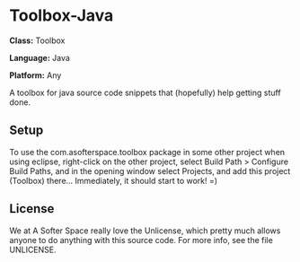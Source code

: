 # Toolbox-Java

**Class:** Toolbox

**Language:** Java

**Platform:** Any

A toolbox for java source code snippets that (hopefully) help getting stuff done.

## Setup

To use the com.asofterspace.toolbox package in some other project when using eclipse, right-click on the other project, select Build Path > Configure Build Paths, and in the opening window select Projects, and add this project (Toolbox) there...
Immediately, it should start to work! =)

## License

We at A Softer Space really love the Unlicense, which pretty much allows anyone to do anything with this source code.
For more info, see the file UNLICENSE.